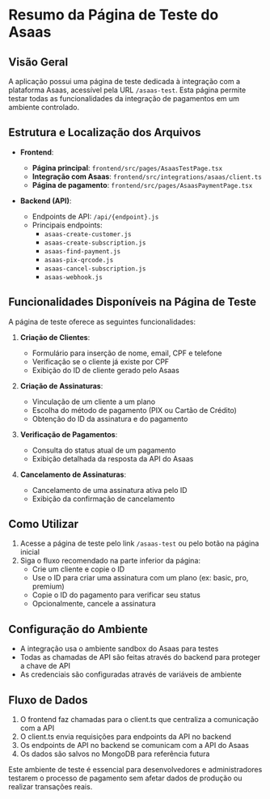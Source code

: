 # Resumo da Página de Teste do Asaas

## Visão Geral

A aplicação possui uma página de teste dedicada à integração com a plataforma Asaas, acessível pela URL `/asaas-test`. Esta página permite testar todas as funcionalidades da integração de pagamentos em um ambiente controlado.

## Estrutura e Localização dos Arquivos

- **Frontend**:
  - **Página principal**: `frontend/src/pages/AsaasTestPage.tsx`
  - **Integração com Asaas**: `frontend/src/integrations/asaas/client.ts`
  - **Página de pagamento**: `frontend/src/pages/AsaasPaymentPage.tsx`

- **Backend (API)**:
  - Endpoints de API: `/api/{endpoint}.js`
  - Principais endpoints:
    - `asaas-create-customer.js`
    - `asaas-create-subscription.js`
    - `asaas-find-payment.js`
    - `asaas-pix-qrcode.js`
    - `asaas-cancel-subscription.js`
    - `asaas-webhook.js`

## Funcionalidades Disponíveis na Página de Teste

A página de teste oferece as seguintes funcionalidades:

1. **Criação de Clientes**:
   - Formulário para inserção de nome, email, CPF e telefone
   - Verificação se o cliente já existe por CPF
   - Exibição do ID de cliente gerado pelo Asaas

2. **Criação de Assinaturas**:
   - Vinculação de um cliente a um plano
   - Escolha do método de pagamento (PIX ou Cartão de Crédito)
   - Obtenção do ID da assinatura e do pagamento

3. **Verificação de Pagamentos**:
   - Consulta do status atual de um pagamento
   - Exibição detalhada da resposta da API do Asaas

4. **Cancelamento de Assinaturas**:
   - Cancelamento de uma assinatura ativa pelo ID
   - Exibição da confirmação de cancelamento

## Como Utilizar

1. Acesse a página de teste pelo link `/asaas-test` ou pelo botão na página inicial
2. Siga o fluxo recomendado na parte inferior da página:
   - Crie um cliente e copie o ID
   - Use o ID para criar uma assinatura com um plano (ex: basic, pro, premium)
   - Copie o ID do pagamento para verificar seu status
   - Opcionalmente, cancele a assinatura

## Configuração do Ambiente

- A integração usa o ambiente sandbox do Asaas para testes
- Todas as chamadas de API são feitas através do backend para proteger a chave de API
- As credenciais são configuradas através de variáveis de ambiente

## Fluxo de Dados

1. O frontend faz chamadas para o client.ts que centraliza a comunicação com a API
2. O client.ts envia requisições para endpoints da API no backend
3. Os endpoints de API no backend se comunicam com a API do Asaas
4. Os dados são salvos no MongoDB para referência futura

Este ambiente de teste é essencial para desenvolvedores e administradores testarem o processo de pagamento sem afetar dados de produção ou realizar transações reais. 